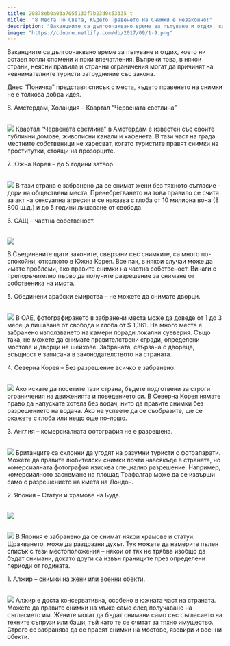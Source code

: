 ```yaml
---
title: 20878eb0a03a7055133f7b23d0c53335_t
mitle:  "8 Места По Света, Където Правенето На Снимки е Незаконно!"
description: "Ваканциите са дългоочаквано време за пътуване и отдих, което ни оставя топли спомени и ярки впечатления. Въпреки това, в някои страни, неясни правила и странни огра�"
image: "https://cdnone.netlify.com/db/2017/09/1-9.png"
---
```


 <p>Ваканциите са дългоочаквано време за пътуване и отдих, което ни оставя топли спомени и ярки впечатления. Въпреки това, в някои страни, неясни правила и странни ограничения могат да причинят на невнимателните туристи затруднение със закона.</p>      <p>Днес “Поничка” представя списък с места, където правенето на снимки не е толкова добра идея.</p> <p>8. Амстердам, Холандия – Квартал “Червената светлина”</p> <p> <br/><img src="https://cdnone.netlify.com/db/2017/09/1-9.png"/> Квартал “Червената светлина” в Амстердам е известен със своите публични домове, живописни канали и кафенета. В тази част на града местните собственици не харесват, когато туристите правят снимки на проститутки, стоящи на прозорците.</p>      <p>7. Южна Корея – до 5 години затвор.</p> <p> <br/><img src="https://cdnone.netlify.com/db/2017/09/2-9.png"/> В тази страна е забранено да се снимат жени без тяхното съгласие – дори на обществени места. Пренебрегването на това правило се счита за акт на сексуална агресия и се наказва с глоба от 10 милиона вона (8 800 щ.д.) и до 5 години лишаване от свобода.</p> <p>6. САЩ – частна собственост.</p> <p> <br/><img src="https://cdnone.netlify.com/db/2017/09/3-10.png"/></p>      <p>В Съединените щати законите, свързани със снимките, са много по-спокойни, отколкото в Южна Корея. Все пак, в някои случаи може да имате проблеми, ако правите снимки на частна собственост. Винаги е препоръчително първо да получите разрешение за снимане от собственика на имота.</p> <p>5. Обединени арабски емирства – не можете да снимате дворци.</p> <p> <br/><img src="https://cdnone.netlify.com/db/2017/09/4-10.png"/> В ОАЕ, фотографирането в забранени места може да доведе от 1 до 3 месеца лишаване от свобода и глоба от $ 1,361. На много места е забранено използването на камери поради локални суеверия. Също така, не можете да снимате правителствени сгради, определени мостове и дворци на шейхове. Забраната, свързана с двореца, всъщност е записана в законодателството на страната.</p> <p>4. Северна Корея – Без разрешение всичко е забранено.</p> <p> <br/><img src="https://cdnone.netlify.com/db/2017/09/6-10.png"/> Ако искате да посетите тази страна, бъдете подготвени за строги ограничения на движенията и поведението си. В Северна Корея нямате право да напускате хотела без водач, нито да правите снимки без разрешението на водача. Ако не успеете да се съобразите, ще се окажете с глоба или нещо още по-лошо.</p> <p>3. Англия – комерсиалната фотография не е разрешена.</p>      <p> <br/><img src="https://cdnone.netlify.com/db/2017/09/7-9.png"/> Британците са склонни да угодят на разумни туристи с фотоапарати. Можете да правите любителски снимки почти навсякъде в страната, но комерсиалната фотография изисква специално разрешение. Например, комерсиалното заснемане на площад Трафалгар може да се извърши само с разрешението на кмета на Лондон.</p> <p>2. Япония – Статуи и храмове на Буда.</p> <p> <br/><img src="https://cdnone.netlify.com/db/2017/09/8-10.png"/></p> <p> <br/><img src="https://cdnone.netlify.com/db/2017/09/9-9.png"/> В Япония е забранено да се снимат някои храмове и статуи. Щракването, може да раздразни духът. Тук можете да намерите пълен списък с тези местоположения – някои от тях не трябва изобщо да бъдат снимани, докато други са извън границите през определени периоди от годината.</p>      <p>1. Алжир – снимки на жени или военни обекти.</p> <p> <br/><img src="https://cdnone.netlify.com/db/2017/09/10-8.png"/> Алжир е доста консервативна, особено в южната част на страната. Можете да правите снимки на мъже само след получаване на съгласието им. Жените могат да бъдат снимани само със съгласието на техните съпрузи или бащи, тъй като те се считат за тяхно имущество. Строго се забранява да се правят снимки на мостове, язовири и военни обекти.</p>       